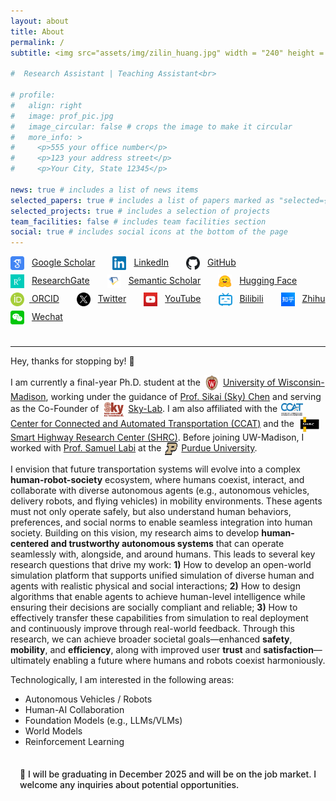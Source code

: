 ```yaml
---
layout: about
title: About
permalink: /
subtitle: <img src="assets/img/zilin_huang.jpg" width = "240" height = "240" align=right style="box-shadow:5px 5px 15px#888888;"/> <img src="assets/img/chinese_zilin_huang.png" width = "170" height = "50" /> <p>Ph.D. Candidate <br>​Department of Civil and Environmental Engineering <br> University of Wisconsin-Madison <br> Office:&nbsp;Engineering Centers Building 1066 <br> Email:&nbsp;<a href="mailto:zilin.huang@wisc.edu">zilin.huang@wisc.edu</a></p>

#  Research Assistant | Teaching Assistant<br>

# profile:
#   align: right
#   image: prof_pic.jpg
#   image_circular: false # crops the image to make it circular
#   more_info: >
#     <p>555 your office number</p>
#     <p>123 your address street</p>
#     <p>Your City, State 12345</p>

news: true # includes a list of news items
selected_papers: true # includes a list of papers marked as "selected={true}"
selected_projects: true # includes a selection of projects
team_facilities: false # includes team facilities section
social: true # includes social icons at the bottom of the page
---
```


<div style="margin-bottom: 2em;">
  <ul style="list-style-type: none; padding-left: 0; display: flex; flex-wrap: wrap; column-gap: 2em;">
    <li style="margin-bottom: 0.5em;"><img src="assets/img/icon/GoogleScholar-icon.png" width="22" height="22" style="vertical-align: middle; margin-right: 8px;"/> <a href="https://scholar.google.com/citations?user=RgO7ppoAAAAJ&hl=en">Google Scholar</a></li>
    <li style="margin-bottom: 0.5em;"><img src="assets/img/icon/LinkedIn-icon.png" width="22" height="22" style="vertical-align: middle; margin-right: 8px;"/> <a href="https://www.linkedin.com/in/zilin-huang/">LinkedIn</a></li>
    <li style="margin-bottom: 0.5em;"><img src="assets/img/icon/GitHub-icon.png" width="22" height="22" style="vertical-align: middle; margin-right: 8px;"/> <a href="https://github.com/zilin-huang">GitHub</a></li>
    <li style="margin-bottom: 0.5em;"><img src="assets/img/icon/ResearchGate-icon.jpg" width="22" height="22" style="vertical-align: middle; margin-right: 8px;"/> <a href="https://www.researchgate.net/profile/Zilin-Huang-8">ResearchGate</a></li>
    <li style="margin-bottom: 0.5em;"><img src="assets/img/icon/Semantic_scholar-icon.png" width="22" height="22" style="vertical-align: middle; margin-right: 8px;"/> <a href="https://www.semanticscholar.org/author/Zilin-Huang/2278457018">Semantic Scholar</a></li>
    <li style="margin-bottom: 0.5em;"><img src="assets/img/icon/huggingface-icon.png" width="22" height="22" style="vertical-align: middle; margin-right: 8px;"/> <a href="https://huggingface.co/zilinhuang">Hugging Face</a></li>
    <li style="margin-bottom: 0.5em;"><img src="assets/img/icon/ORCID-icon.png" width="22" height="22" style="vertical-align: middle; margin-right: 8px;"/><a href="https://orcid.org/0000-0003-3754-4821"> ORCID</a></li>
    <li style="margin-bottom: 0.5em;"><img src="assets/img/icon/Twitter-icon.png" width="22" height="22" style="vertical-align: middle; margin-right: 8px;"/>  <a href="https://x.com/Zilin_Huang_UWM">Twitter</a></li>
    <li style="margin-bottom: 0.5em;"><img src="assets/img/icon/youtube-icon.png" width="22" height="22" style="vertical-align: middle; margin-right: 8px;"/> <a href="https://www.youtube.com/@zilin-huang">YouTube</a></li>
    <li style="margin-bottom: 0.5em;"><img src="assets/img/icon/Bilibili-icon.png" width="22" height="22" style="vertical-align: middle; margin-right: 8px;"/> <a href="https://space.bilibili.com/285270054">Bilibili</a></li>
    <li style="margin-bottom: 0.5em;"><img src="assets/img/icon/zhihu-icon.png" width="22" height="22" style="vertical-align: middle; margin-right: 8px;"/> <a href="https://www.zhihu.com/people/huang-zi-lin-10">Zhihu</a></li>
    <li style="margin-bottom: 0.5em;"><img src="assets/img/icon/weixin-icon.png" width="22" height="22" style="vertical-align: middle; margin-right: 8px;"/> <a href="assets/img/icon/Wechat.jpg">Wechat</a></li>
    <!-- <li style="margin-bottom: 0.5em;"><img src="assets/img/icon/web-icon.png" width="22" height="22" style="vertical-align: middle; margin-right: 8px;"/> Website: <a href="https://zilin-huang.github.io">www.huang-zilin.com</a></li> -->
  </ul>
</div>

---
Hey, thanks for stopping by! :wave:

I am currently a final-year Ph.D. student at the <img src="assets/img/uwmadison-logo.png" width="24" height="26" style="vertical-align: middle; margin: 0 2px;"/> <a href="https://www.wisc.edu/" target="_blank">University of Wisconsin-Madison</a>, working under the guidance of [Prof. Sikai (Sky) Chen](https://directory.engr.wisc.edu/cee/Faculty/Chen_Sikai/) and serving as the Co-Founder of <img src="assets/img/sky-lab-logo-red.jpg" width="35" height="24" style="vertical-align: middle; margin: 0 2px; border-radius: 3px;"/> [Sky-Lab](https://sky-lab-uw.github.io/). I am also affiliated with the <img src="assets/img/sponsors/CCAT.png" width="35" height="20" style="vertical-align: middle; margin: 0 2px;"/> [Center for Connected and Automated Transportation (CCAT)](https://ccat.umtri.umich.edu/?_ga=2.3994608.1136169267.1672760509-568050463.1668408267) and the <img src="assets/img/SHRC-logo.jpg" width="35" height="24" style="vertical-align: middle; margin: 0 2px;"/> [Smart Highway Research Center (SHRC)](https://uwmarc.wisc.edu/). Before joining UW-Madison, I worked with [Prof. Samuel Labi](https://engineering.purdue.edu/CE/People/ptProfile?resource_id=2416) at the <img src="assets/img/Purdue-logo.png" width="20" height="20" style="vertical-align: middle; margin: 0 2px;"/> <a href="https://www.purdue.edu/" target="_blank">Purdue University</a>. 

I envision that future transportation systems will evolve into a complex <b>human-robot-society</b> ecosystem, where humans coexist, interact, and collaborate with diverse autonomous agents (e.g., autonomous vehicles, delivery robots, and flying vehicles) in mobility environments. These agents must not only operate safely, but also understand human behaviors, preferences, and social norms to enable seamless integration into human society. Building on this vision, my research aims to develop <b>human-centered and trustworthy autonomous systems</b> that can operate seamlessly with, alongside, and around humans. This leads to several key research questions that drive my work: <b>1)</b> How to develop an open-world simulation platform that supports unified simulation of diverse human and agents with realistic physical and social interactions; <b>2)</b> How to design algorithms that enable agents to achieve human-level intelligence while ensuring their decisions are socially compliant and reliable; <b>3)</b> How to effectively transfer these capabilities from simulation to real deployment and continuously improve through real-world feedback. Through this research, we can achieve broader societal goals—enhanced <b>safety</b>, <b>mobility</b>, and <b>efficiency</b>, along with improved user <b>trust</b> and <b>satisfaction</b>—ultimately enabling a future where humans and robots coexist harmoniously.

Technologically, I am interested in the following areas:

<div> 
  <ul>
  <li>Autonomous Vehicles / Robots</li>
  <li>Human-AI Collaboration</li> 
  <li>Foundation Models (e.g., LLMs/VLMs)</li>
  <li>World Models</li>
  <li>Reinforcement Learning</li>
  </ul>
</div>

<!-- <p style="color: var(--global-theme-color); font-style: italic;">Please feel free to reach out to me for potential research collaboration!</p> -->

<div style="background-color: rgba(var(--global-theme-color-rgb), 0.1); border-left: 4px solid var(--global-theme-color); padding: 15px; border-radius: 5px; margin: 20px 0;">
  <p style="margin: 0; font-weight: 500;">🔔 I will be graduating in December 2025 and will be on the job market. I welcome any inquiries about potential opportunities.</p>
</div>

<!-- The ultimate goal of my research is to develop <b>Human-centered</b>, <b>Trustworthy</b>, and <b>Interactive</b> autonomous embodied agents that can perceive, understand, and reason about complex transportation environments; safely interact and collaborate with road users; and efficiently coordinate with other intelligent agents so that they can benefit society in daily life by enhancing travel <b>Safety</b>, <b>Mobility</b>, <b>Efficiency</b>, and <b>Sustainability</b>.<br />  -->

